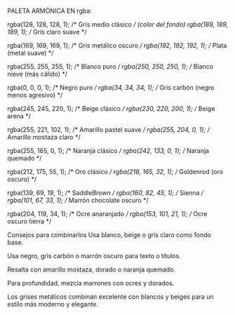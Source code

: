 PALETA ARMÓNICA EN rgba:

rgba(128, 128, 128, 1);        /* Gris medio clásico */ (color del fondo)
rgba(189, 189, 189, 1);        /* Gris claro suave */

rgba(169, 169, 169, 1);        /* Gris metálico oscuro */
rgba(192, 192, 192, 1);        /* Plata (metal suave) */

rgba(255, 255, 255, 1);        /* Blanco puro */
rgba(250, 250, 250, 1);        /* Blanco nieve (más cálido) */

rgba(0, 0, 0, 1);              /* Negro puro */
rgba(34, 34, 34, 1);           /* Gris carbón (negro menos agresivo) */

rgba(245, 245, 220, 1);        /* Beige clásico */
rgba(230, 220, 200, 1);        /* Beige arena */

rgba(255, 221, 102, 1);        /* Amarillo pastel suave */
rgba(255, 204, 0, 1);          /* Amarillo mostaza claro */

rgba(255, 165, 0, 1);          /* Naranja clásico */
rgba(242, 133, 0, 1);          /* Naranja quemado */

rgba(212, 175, 55, 1);         /* Oro clásico */
rgba(218, 165, 32, 1);         /* Goldenrod (oro oscuro) */

rgba(139, 69, 19, 1);          /* SaddleBrown */
rgba(160, 82, 45, 1);          /* Sienna */
rgba(101, 67, 33, 1);          /* Marrón chocolate oscuro */

rgba(204, 119, 34, 1);         /* Ocre anaranjado */
rgba(153, 101, 21, 1);         /* Ocre oscuro tierra */

Consejos para combinarlos
Usa blanco, beige o gris claro como fondo base.

Usa negro, gris carbón o marrón oscuro para texto o títulos.

Resalta con amarillo mostaza, dorado o naranja quemado.

Para profundidad, mezcla marrones con ocres y dorados.

Los grises metálicos combinan excelente con blancos y beiges para un estilo más moderno y elegante.